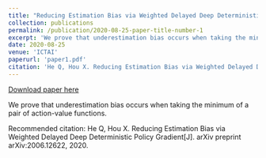 ```yaml
---
title: "Reducing Estimation Bias via Weighted Delayed Deep Deterministic Policy Gradient"
collection: publications
permalink: /publication/2020-08-25-paper-title-number-1
excerpt: 'We prove that underestimation bias occurs when taking the minimum of a pair of action-value functions.'
date: 2020-08-25
venue: 'ICTAI'
paperurl: 'paper1.pdf'
citation: 'He Q, Hou X. Reducing Estimation Bias via Weighted Delayed Deep Deterministic Policy Gradient[J]. arXiv preprint arXiv:2006.12622, 2020.'
---
```


<a href='paper1.pdf'>Download paper here</a>

We prove that underestimation bias occurs when taking the minimum of a pair of action-value functions.

Recommended citation: He Q, Hou X. Reducing Estimation Bias via Weighted Delayed Deep Deterministic Policy Gradient[J]. arXiv preprint arXiv:2006.12622, 2020.